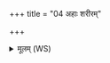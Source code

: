 +++
title = "04 अहाः शरीरम्"

+++
<details><summary>मूलम् (WS)</summary>

अहाः शरीरं पयसा समेत्यन्योअन्यो भवति वर्णो अस्य ।  
तस्मै त इन्द्रो हविषा विधेम वयं स्याम पतयो रयीणाम् ॥ ५ ॥
</details>